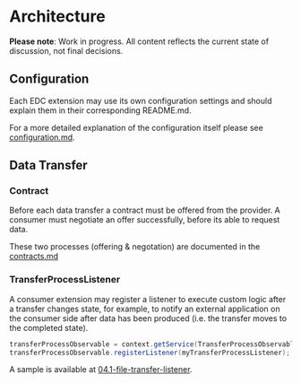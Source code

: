 # Architecture

**Please note**: Work in progress. All content reflects the current state of discussion, not final decisions.

## Configuration

Each EDC extension may use its own configuration settings and should explain them in their corresponding README.md.

For a more detailed explanation of the configuration itself please see [configuration.md](configuration.md).

## Data Transfer

### Contract

Before each data transfer a contract must be offered from the provider. A consumer must negotiate an offer successfully,
before its able to request data.

These two processes (offering & negotation) are documented in the [contracts.md](contracts.md)

### TransferProcessListener

A consumer extension may register a listener to execute custom logic after a transfer changes state, for example, to notify an external application on the consumer side after data has been produced (i.e. the transfer moves to the completed state).

```java
transferProcessObservable = context.getService(TransferProcessObservable.class);
transferProcessObservable.registerListener(myTransferProcessListener);
```

A sample is available at [04.1-file-transfer-listener](../../samples/04.1-file-transfer-listener).
